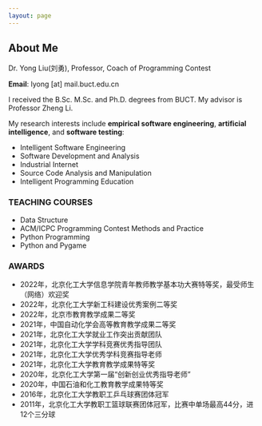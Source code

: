 ```yaml
---
layout: page
---
```


## About Me
Dr. Yong Liu(刘勇), Professor, Coach of Programming Contest

**Email**: lyong [at] mail.buct.edu.cn

I received the B.Sc. M.Sc. and Ph.D. degrees from BUCT. My advisor is Professor Zheng Li. 

My research interests include **empirical software engineering**, **artificial intelligence**, and **software testing**:
- Intelligent Software Engineering
- Software Development and Analysis
- Industrial Internet
- Source Code Analysis and Manipulation
- Intelligent Programming Education

### TEACHING COURSES
- Data Structure
- ACM/ICPC Programming Contest Methods and Practice
- Python Programming
- Python and Pygame

### AWARDS
- 2022年，北京化工大学信息学院青年教师教学基本功大赛特等奖，最受师生（网络）欢迎奖
- 2022年，北京化工大学新工科建设优秀案例二等奖
- 2022年，北京市教育教学成果二等奖
- 2021年，中国自动化学会高等教育教学成果二等奖
- 2021年，北京化工大学就业工作突出贡献团队
- 2021年，北京化工大学学科竞赛优秀指导团队
- 2021年，北京化工大学优秀学科竞赛指导老师
- 2021年，北京化工大学教育教学成果特等奖
- 2020年，北京化工大学第一届“创新创业优秀指导老师”
- 2020年，中国石油和化工教育教学成果特等奖
- 2016年，北京化工大学教职工乒乓球赛团体冠军
- 2011年，北京化工大学教职工篮球联赛团体冠军，比赛中单场最高44分，进12个三分球
  
